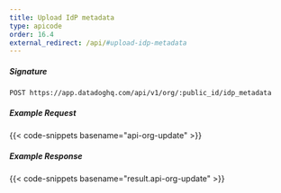 ```yaml
---
title: Upload IdP metadata
type: apicode
order: 16.4
external_redirect: /api/#upload-idp-metadata
---
```


##### Signature
`POST https://app.datadoghq.com/api/v1/org/:public_id/idp_metadata`
##### Example Request
{{< code-snippets basename="api-org-update" >}}
##### Example Response
{{< code-snippets basename="result.api-org-update" >}}
